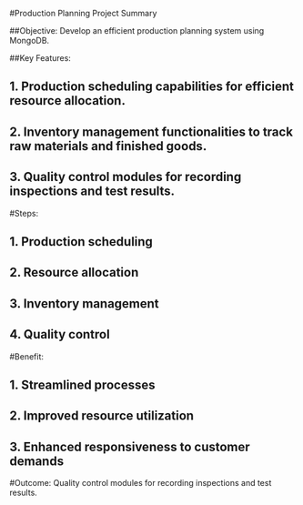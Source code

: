 #Production Planning Project Summary

##Objective:
Develop an efficient production planning system using MongoDB.

##Key Features:
## 1. Production scheduling capabilities for efficient resource allocation.
## 2. Inventory management functionalities to track raw materials and finished goods.
## 3. Quality control modules for recording inspections and test results.

#Steps:
## 1. Production scheduling
## 2. Resource allocation
## 3. Inventory management
## 4. Quality control

#Benefit:
## 1. Streamlined processes
## 2. Improved resource utilization
## 3. Enhanced responsiveness to customer demands

#Outcome:
Quality control modules for recording inspections and test results.